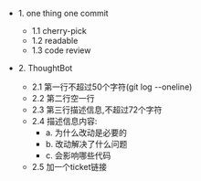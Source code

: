 * 1\. one thing one commit
	* 1.1 cherry-pick
    * 1.2 readable
    * 1.3 code review

* 2\. ThoughtBot
	* 2.1 第一行不超过50个字符(git log --oneline)
    * 2.2 第二行空一行
    * 2.3 第三行描述信息,不超过72个字符
    * 2.4 描述信息内容:
    	* a. 为什么改动是必要的
        * b. 改动解决了什么问题
        * c. 会影响哪些代码
   * 2.5 加一个ticket链接 

   